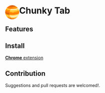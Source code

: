 # <img src="public/icons/icon_48.png" width="45" align="left"> Chunky Tab

## Features


## Install

[**Chrome** extension]() <!-- TODO: Add chrome extension link inside parenthesis -->

## Contribution

Suggestions and pull requests are welcomed!.


